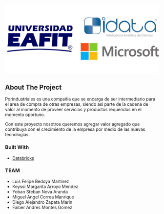 ![idata_eafit](readme_img/logos.png "idata_eafit")



<!-- ABOUT THE PROJECT -->
## About The Project

<!--[![Product Name Screen Shot][product-screenshot]](https://example.com)-->

Porindustriales es una compañia que se encarga de ser intermediario para el area de compra de otras empresas, siendo asi parte de la cadena de valor al momento de proveer servicios y productos requeridos en el momento oportuno.

Con este proyecto nosotros queremos agregar valor agregado que contribuya con el crecimiento de la empresa por medio de las nuevas tecnologias.


### Built With

* [Databricks](https://databricks.com/)

### TEAM

- Luis Felipe Bedoya Martinez
- Keyssi Margarita Arroyo Mendez
- Yoban Steban Nova Aranda
- Miguel Angel Correa Manrique
- Diego Alejandro Zapata Marin
- Faiber Andres Montes Gomez

